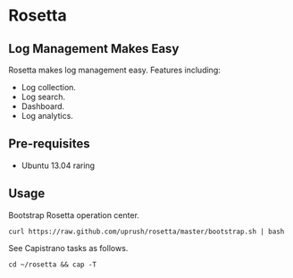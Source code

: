 Rosetta
=======

Log Management Makes Easy
-------------------------
Rosetta makes log management easy. Features including:

* Log collection.
* Log search.
* Dashboard.
* Log analytics.

Pre-requisites
--------------
* Ubuntu 13.04 raring

Usage
-----
Bootstrap Rosetta operation center.

	curl https://raw.github.com/uprush/rosetta/master/bootstrap.sh | bash

See Capistrano tasks as follows.

	cd ~/rosetta && cap -T
